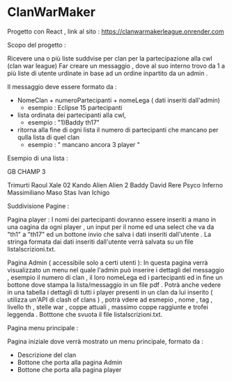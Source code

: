 # ClanWarMaker

Progetto con React , link al sito : https://clanwarmakerleague.onrender.com

Scopo del progetto :

Ricevere una o più liste suddvise per clan per la partecipazione alla cwl (clan war league)
Far creare un messaggio , dove al suo interno trovo da 1 a più liste di utente urdinate in base ad un ordine inpartito da un admin .

Il messaggio deve essere formato da : 
- NomeClan + numeroPartecipanti + nomeLega ( dati inseriti dall'admin)
    - esempio : Eclipse 15 partecipanti 
- lista ordinata dei partecipanti alla cwl,
    - esempio : "1)Baddy th17"
- ritorna alla fine di ogni lista il numero di partecipanti che mancano per qulla lista di quel clan 
    - esempio :  " mancano ancora 3 player "


Esempio di una lista :

GB CHAMP 3

Trimurti 
Raoul
Xale 02
Kando
Alien 
Alien 2
Baddy
David 
Rere 
Psyco
Inferno
Massimiliano
Maso 
Stas 
Ivan 
Ichigo

Suddivisione Pagine :

Pagina player :
I nomi dei partecipanti dovranno essere inseriti a mano in una oagina da ogni player , un input per il nome ed una select che va da "th1" a "th17" ed 
un bottone invio che salva i dati inseriti dall'utente .
La stringa formata dai dati inseriti dall'utente verrà salvata su un file listaIscrizioni.txt. 

Pagina Admin ( accessibile solo a certi utenti ):
In questa pagina verrà visualizzato un menu nel quale l'admin può inserire i dettagli del messaggio , esempio il numero di clan , il loro nomeLega ed i partecipanti ed in fine
un bottone dove stampa la lista/messaggio in un file pdf .
Potrà anche vedere in una tabella i dettagli di tutti i player presenti in un clan da lui inserito ( utilizza un'API di clash of clans ) , potrà vdere ad esmepio , nome , tag ,
livello th , stelle war , coppe attuali , massimo coppe raggiunte e trofei leggenda .
Botttone che svuota il file listaIscrizioni.txt.

Pagina menu principale :

Pagina iniziale dove verrà mostrato un menu principale, formato da :
- Descrizione del clan 
- Bottone che porta alla pagina Admin
- Bottone che porta alla pagina player
